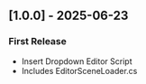 ## [1.0.0] - 2025-06-23

### First Release

- Insert Dropdown Editor Script
- Includes EditorSceneLoader.cs
